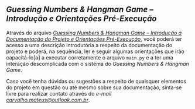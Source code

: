 ## *Guessing Numbers & Hangman Game – Introdução e Orientações Pré-Execução*

Através do arquivo *[Guessing Numbers & Hangman Game – Introdução à Documentação do Projeto e Orientações Pré-Execução](https://drive.google.com/file/d/1iZ-1aWlcwAkaFX91XXfSlwbzz30a7HId/view?usp=sharing)*, você poderá ter acesso a uma descrição introdutória a respeito da documentação do projeto e poderá, na sequência, ler e seguir algumas orientações que irão capacitá-lo[a] a executar corretamente o arquivo `main.py` e a ter uma interação descomplicada com o sistema do *Guessing Numbers & Hangman Game*. 

Caso você tenha dúvidas ou sugestões a respeito de quaisquer elementos do projeto em questão ou até mesmo sobre sua documentação, sinta-se livre para realizar contato através do *e-mail carvalho.mateus@outlook.com.br*.

